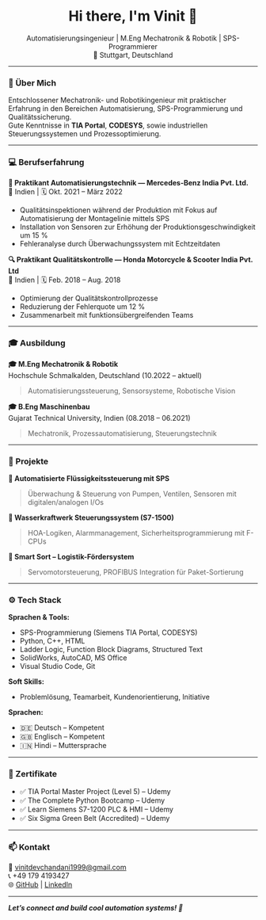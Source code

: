<h1 align="center">Hi there, I'm Vinit 👋</h1>

<p align="center">
Automatisierungsingenieur | M.Eng Mechatronik & Robotik | SPS-Programmierer <br>
📍 Stuttgart, Deutschland
</p>

---

### 💼 Über Mich

Entschlossener Mechatronik- und Robotikingenieur mit praktischer Erfahrung in den Bereichen Automatisierung, SPS-Programmierung und Qualitätssicherung.  
Gute Kenntnisse in **TIA Portal**, **CODESYS**, sowie industriellen Steuerungssystemen und Prozessoptimierung.

---

### 💻 Berufserfahrung

**🔧 Praktikant Automatisierungstechnik — Mercedes-Benz India Pvt. Ltd.**  
📍 Indien | 🗓️ Okt. 2021 – März 2022  
- Qualitätsinspektionen während der Produktion mit Fokus auf Automatisierung der Montagelinie mittels SPS  
- Installation von Sensoren zur Erhöhung der Produktionsgeschwindigkeit um 15 %  
- Fehleranalyse durch Überwachungssystem mit Echtzeitdaten

**🔍 Praktikant Qualitätskontrolle — Honda Motorcycle & Scooter India Pvt. Ltd**  
📍 Indien | 🗓️ Feb. 2018 – Aug. 2018  
- Optimierung der Qualitätskontrollprozesse  
- Reduzierung der Fehlerquote um 12 %  
- Zusammenarbeit mit funktionsübergreifenden Teams

---

### 🎓 Ausbildung

**🎓 M.Eng Mechatronik & Robotik**  
Hochschule Schmalkalden, Deutschland (10.2022 – aktuell)  
> Automatisierungssteuerung, Sensorsysteme, Robotische Vision  

**🎓 B.Eng Maschinenbau**  
Gujarat Technical University, Indien (08.2018 – 06.2021)  
> Mechatronik, Prozessautomatisierung, Steuerungstechnik  

---

### 🧠 Projekte

**🔹 Automatisierte Flüssigkeitssteuerung mit SPS**  
> Überwachung & Steuerung von Pumpen, Ventilen, Sensoren mit digitalen/analogen I/Os

**🔹 Wasserkraftwerk Steuerungssystem (S7-1500)**  
> HOA-Logiken, Alarmmanagement, Sicherheitsprogrammierung mit F-CPUs

**🔹 Smart Sort – Logistik-Fördersystem**  
> Servomotorsteuerung, PROFIBUS Integration für Paket-Sortierung

---

### ⚙️ Tech Stack

**Sprachen & Tools:**  
- SPS-Programmierung (Siemens TIA Portal, CODESYS)  
- Python, C++, HTML  
- Ladder Logic, Function Block Diagrams, Structured Text  
- SolidWorks, AutoCAD, MS Office  
- Visual Studio Code, Git  

**Soft Skills:**  
- Problemlösung, Teamarbeit, Kundenorientierung, Initiative  

**Sprachen:**  
- 🇩🇪 Deutsch – Kompetent  
- 🇬🇧 Englisch – Kompetent  
- 🇮🇳 Hindi – Muttersprache  

---

### 📜 Zertifikate

- ✅ TIA Portal Master Project (Level 5) – Udemy  
- ✅ The Complete Python Bootcamp – Udemy  
- ✅ Learn Siemens S7-1200 PLC & HMI – Udemy  
- ✅ Six Sigma Green Belt (Accredited) – Udemy  

---

### 📫 Kontakt

📧 vinitdevchandani1999@gmail.com  
📞 +49 179 4193427  
🌐 [GitHub](https://github.com/vinitde) | [LinkedIn](https://www.linkedin.com/in/vinit-devchandani)

---

_**Let’s connect and build cool automation systems! 🚀**_
